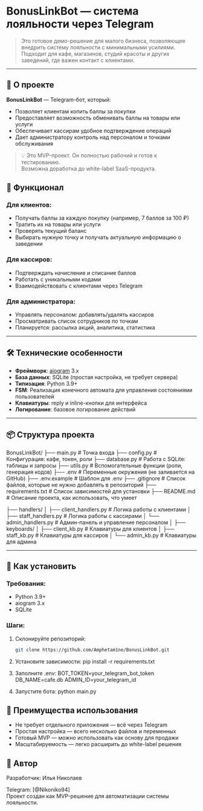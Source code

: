 # BonusLinkBot — система лояльности через Telegram

> Это готовое демо-решение для малого бизнеса, позволяющее внедрить систему лояльности с минимальными усилиями.  
> Подходит для кафе, магазинов, студий красоты и других заведений, где важен контакт с клиентами.  

---

## 📌 О проекте

**BonusLinkBot** — Telegram-бот, который:
- Позволяет клиентам копить баллы за покупки
- Предоставляет возможность обменивать баллы на товары или услуги
- Обеспечивает кассирам удобное подтверждение операций
- Дает администратору контроль над персоналом и точками обслуживания

> 💡 Это MVP-проект. Он полностью рабочий и готов к тестированию.  
> Возможна доработка до white-label SaaS-продукта.

## 🔧 Функционал

### Для клиентов:
- Получать баллы за каждую покупку (например, 7 баллов за 100 ₽)
- Тратить их на товары или услуги
- Проверять текущий баланс
- Выбирать нужную точку и получать актуальную информацию о заведении

### Для кассиров:
- Подтверждать начисление и списание баллов
- Работать с уникальными кодами
- Взаимодействовать с клиентами через Telegram

### Для администратора:
- Управлять персоналом: добавлять/удалять кассиров
- Просматривать список сотрудников по точкам
- Планируется: рассылка акций, аналитика, статистика

---

## 🛠 Технические особенности

- **Фреймворк**: [aiogram](https://github.com/aiogram/aiogram)  3.x
- **База данных**: SQLite (простая настройка, не требует сервера)
- **Типизация**: Python 3.9+
- **FSM**: Реализация конечного автомата для управления состояниями пользователей
- **Клавиатуры**: reply и inline-кнопки для интерфейса
- **Логирование**: базовое логирование действий

---

## 📦 Структура проекта

BonusLinkBot/
├── main.py                  # Точка входа
├── config.py                # Конфигурация: кафе, токен, роли
├── database.py              # Работа с SQLite: таблицы и запросы
├── utils.py                 # Вспомогательные функции (роли, генерация кодов)
├── .env                     # Переменные окружения (не заливается на GitHub)
├── .env.example             # Шаблон для .env
├── .gitignore               # Список файлов, которые не нужно добавлять в репозиторий
├── requirements.txt         # Список зависимостей для установки
├── README.md                # Описание проекта, как использовать, что умеет

├── handlers/
│   ├── client_handlers.py   # Логика работы с клиентами
│   ├── staff_handlers.py    # Логика работы с кассирами
│   └── admin_handlers.py    # Админ-панель и управление персоналом
│
├── keyboards/
│   ├── client_kb.py         # Клавиатуры для клиентов
│   ├── staff_kb.py          # Клавиатуры для кассиров
│   └── admin_kb.py          # Клавиатуры для админа

---

## 🚀 Как установить

### Требования:
- Python 3.9+
- aiogram 3.x
- SQLite

### Шаги:

1. Склонируйте репозиторий:
   ```bash
   git clone https://github.com/Amphetam1ne/BonusLinkBot.git  

2. Установите зависимости:
    pip install -r requirements.txt

3. Заполните .env:
    BOT_TOKEN=your_telegram_bot_token
    DB_NAME=cafe.db
    ADMIN_ID=your_telegram_id

4. Запустите бота:
    python main.py


## 🎯 Преимущества использования

- Не требует отдельного приложения — всё через Telegram
- Простая настройка — всего несколько файлов и переменных
- Готовый MVP — можно использовать как основу для продажи
- Масштабируемость — легко расширить до white-label решения


## 👤 Автор

Разработчик: Илья Николаев

Telegram: [@Nikoniko94]  
Проект создан как MVP-решение для автоматизации системы лояльности.
